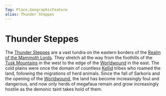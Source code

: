 ```yaml
---
Tag: Place,GeographicFeature
alias: Thunder Steppes
---
```

# Thunder Steppes
The [Thunder Steppes](https://pathfinderwiki.com/wiki/Thunder_Steppes) are a vast tundra on the eastern borders of the [Realm of the Mammoth Lords](Realm-of-the-Mammoth-Lords). They stretch all the way from the foothills of the [Tusk Mountains](Tusk-Mountains) in the west to the edge of the [Worldwound](Worldwound) in the east. The cold plains were once the domain of countless [Kellid](Kellid) tribes who roamed the land, following the migrations of herd animals. Since the fall of Sarkoris and the opening of the [Worldwound](Worldwound), the land has become increasingly foul and dangerous, and now only herds of megafaua remain and grow increasingly hostile as the demonic taint takes hold of them.
